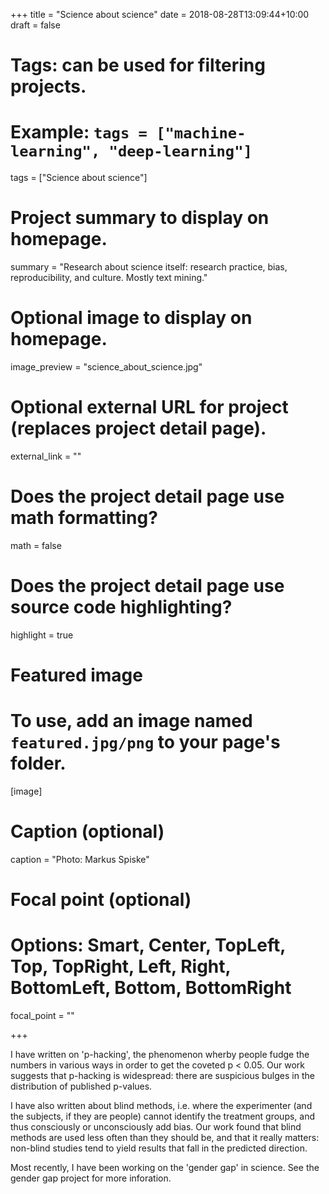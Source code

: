 +++
title = "Science about science"
date = 2018-08-28T13:09:44+10:00
draft = false

# Tags: can be used for filtering projects.
# Example: `tags = ["machine-learning", "deep-learning"]`
tags = ["Science about science"]

# Project summary to display on homepage.
summary = "Research about science itself: research practice, bias, reproducibility, and culture. Mostly text mining."

# Optional image to display on homepage.
image_preview = "science_about_science.jpg"

# Optional external URL for project (replaces project detail page).
external_link = ""

# Does the project detail page use math formatting?
math = false

# Does the project detail page use source code highlighting?
highlight = true


# Featured image
# To use, add an image named `featured.jpg/png` to your page's folder. 
[image]
  # Caption (optional)
  caption = "Photo: Markus Spiske"

  # Focal point (optional)
  # Options: Smart, Center, TopLeft, Top, TopRight, Left, Right, BottomLeft, Bottom, BottomRight
  focal_point = ""

+++

I have written on 'p-hacking', the phenomenon wherby people fudge the numbers in various ways in order to get the coveted p < 0.05. Our work suggests that p-hacking is widespread: there are suspicious bulges in the distribution of published p-values. 

I have also written about blind methods, i.e. where the experimenter (and the subjects, if they are people) cannot identify the treatment groups, and thus consciously or unconsciously add bias. Our work found that blind methods are used less often than they should be, and that it really matters: non-blind studies tend to yield results that fall in the predicted direction. 

Most recently, I have been working on the 'gender gap' in science. See the gender gap project for more inforation.
